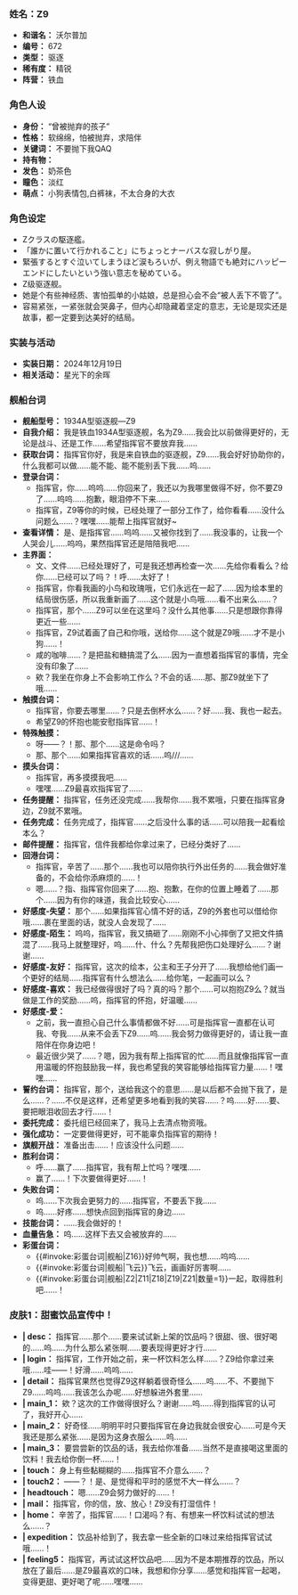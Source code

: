 ### 姓名：Z9
* **和谐名：** 沃尔普加
* **编号：** 672
* **类型：** 驱逐
* **稀有度：** 精锐
* **阵营：** 铁血


### 角色人设
* **身份：** “曾被抛弃的孩子”
* **性格：** 软绵绵，怕被抛弃，求陪伴
* **关键词：** 不要抛下我QAQ
* **持有物：** 
* **发色：** 奶茶色
* **瞳色：** 淡红
* **萌点：** 小狗表情包,白裤袜，不太合身的大衣


### 角色设定
* Zクラスの駆逐艦。
* 「誰かに置いて行かれること」にちょっとナーバスな寂しがり屋。
* 緊張するとすぐ泣いてしまうほど涙もろいが、例え物語でも絶対にハッピーエンドにしたいという強い意志を秘めている。
* Z级驱逐舰。
* 她是个有些神经质、害怕孤单的小姑娘，总是担心会不会“被人丢下不管了”。
* 容易紧张，一紧张就会哭鼻子，但内心却隐藏着坚定的意志，无论是现实还是故事，都一定要到达美好的结局。


### 实装与活动
* **实装日期：** 2024年12月19日
* **相关活动：** 星光下的余晖


### 舰船台词
* **舰船型号：** 1934A型驱逐舰—Z9
* **自我介绍：** 我是铁血1934A型驱逐舰，名为Z9……我会比以前做得更好的，无论是战斗、还是工作……希望指挥官不要放弃我……
* **获取台词：** 指挥官你好，我是来自铁血的驱逐舰，Z9……我会好好协助你的，什么我都可以做……能不能、能不能别丢下我……呜……
* **登录台词：**
  * 指挥官，你……呜呜……你回来了，我还以为我哪里做得不好，你不要Z9了……呜呜……抱歉，眼泪停不下来……
  * 指挥官，Z9等你的时候，已经处理了一部分工作了，给你看看……没什么问题么……？嘿嘿……能帮上指挥官就好~
* **查看详情：** 是、是指挥官……呜呜……又被你找到了……我没事的，让我一个人哭会儿……呜呜，果然指挥官还是陪陪我吧……
* **主界面：**
  * 文、文件……已经处理好了，可是我还想再检查一次……先给你看看么？给你……已经可以了吗？！呼……太好了！
  * 指挥官，你看我画的小鸟和玫瑰哦，它们永远在一起了……因为绘本里的结局很伤感，所以我重新画了……这个就是小鸟哦……看不出来么……？
  * 指挥官，那个……Z9可以坐在这里吗？没什么其他事……只是想跟你靠得更近一些……
  * 指挥官，Z9试着画了自己和你哦，送给你……这个就是Z9哦……才不是小狗……！
  * 咸的咖啡……？是把盐和糖搞混了么……因为一直想着指挥官的事情，完全没有印象了……
  * 欸？我坐在你身上不会影响工作么？不会的话……那、那Z9就坐下了哦……
* **触摸台词：**
  * 指挥官，你要去哪里……？只是去倒杯水么……？好……我、我也一起去。
  * 希望Z9的怀抱也能安慰指挥官……！
* **特殊触摸：**
  * 呀——？！那、那个……这是命令吗？
  * 那、那个……如果指挥官喜欢的话……呜///……
* **摸头台词：**
  * 指挥官，再多摸摸我吧……
  * 嘿嘿……Z9最喜欢指挥官了……
* **任务提醒：** 指挥官，任务还没完成……我帮你……我不累哦，只要在指挥官身边，Z9就不累哦。
* **任务完成：** 任务完成了，指挥官……之后没什么事的话……可以陪我一起看绘本么？
* **邮件提醒：** 指挥官，信件我都给你拿过来了，已经分类好了……
* **回港台词：**
  * 指挥官，辛苦了……那个……我也可以陪你执行外出任务的……我会做好准备的，不会给你添麻烦的……！
  * 嗯……？指、指挥官你回来了……抱、抱歉，在你的位置上睡着了……那个……因为有你的味道，我会比较安心……
* **好感度-失望：** 那个……如果指挥官心情不好的话，Z9的外套也可以借给你哦……裹在里面的话，就没人会发现了……
* **好感度-陌生：** 呜呜，指挥官，我又搞砸了……刚刚不小心摔倒了又把文件搞混了……我马上就整理好，呜……什、什么？先帮我把伤口处理好么……？谢谢……
* **好感度-友好：** 指挥官，这次的绘本，公主和王子分开了……我想给他们画一个更好的结局……指挥官有什么想法么……给你笔，一起画可以么？
* **好感度-喜欢：** 我已经做得很好了吗？真的吗？那个……可以抱抱Z9么？就当做是工作的奖励……呜，指挥官的怀抱，好温暖……
* **好感度-爱：**
  * 之前，我一直担心自己什么事情都做不好……可是指挥官一直都在认可我、夸我……从来不会丢下Z9……呜……我会努力做得更好的，请让我一直陪伴在你身边吧！
  * 最近很少哭了……？嗯，因为我有帮上指挥官的忙……而且就像指挥官一直用温暖的怀抱鼓励我一样，我也希望我的笑容能够给指挥官力量……！嘿嘿……
* **誓约台词：** 指挥官，那个，送给我这个的意思……是以后都不会抛下我了，是么……？……不仅是这样，还希望更多地看到我的笑容……？呜……好……要、要把眼泪收回去才行……！
* **委托完成：** 委托组已经回来了，我马上去清点物资哦。
* **强化成功：** 一定要做得更好，可不能辜负指挥官的期待！
* **旗舰开战：** 准备出击……！应该没什么问题……
* **胜利台词：**
  * 呼……赢了……指挥官，我有帮上忙吗？嘿嘿……
  * 赢了……！下次要做得更好……！
* **失败台词：**
  * 呜……下次我会更努力的……指挥官，不要丢下我……
  * 呜……好疼……想快点回到指挥官的身边……
* **技能台词：** ……我会做好的！
* **血量告急：** 呜……这样下去又会被放弃的……
* **彩蛋台词：**
  * {{#invoke:彩蛋台词|舰船|Z16}}好帅气啊，我也想……呜呜……
  * {{#invoke:彩蛋台词|舰船|飞云}}飞云，画画好厉害啊……
  * {{#invoke:彩蛋台词|舰船|Z2|Z11|Z18|Z19|Z21|数量=1}}一起，取得胜利吧……！


### 皮肤1：甜蜜饮品宣传中！
* **| desc：** 指挥官……那个……要来试试新上架的饮品吗？很甜、很、很好喝的……呜……为什么那么紧张啊……要表现得更好才行……
* **| login：** 指挥官，工作开始之前，来一杯饮料怎么样……？Z9给你拿过来哦……哇——！好滑……呜呜……
* **| detail：** 指挥官果然也觉得Z9这样躺着很奇怪么……呜……不、不要抛下Z9……呜呜……我该怎么办呢……好想躲进外套里……
* **| main_1：** 欸？这次的工作做得很好么？谢谢……呜……得到指挥官的认可了，我好开心……
* **| main_2：** 好奇怪……明明平时只要指挥官在身边我就会很安心……可是今天我还是那么紧张……是因为这身衣服么……呜……
* **| main_3：** 要尝尝新的饮品的话，我去给你准备……当然不是直接喝这里面的饮料！我去给你倒一杯……！
* **| touch：** 身上有些黏糊糊的……指挥官不介意么……？
* **| touch2：** ——？！是、是觉得和平时的感觉不大一样么……？
* **| headtouch：** 嗯……Z9会努力做好的……！
* **| mail：** 指挥官，你的信，放、放心！Z9没有打湿信件！
* **| home：** 辛苦了，指挥官……！口渴吗？有、有想来一杯饮料试试的想法么……？
* **| expedition：** 饮品补给到了，我去拿一些全新的口味过来给指挥官试试哦……！
* **| feeling5：** 指挥官，再试试这杯饮品吧……因为不是本期推荐的饮品，所以放在了最后……是Z9最喜欢的口味，我想和你分享……感觉和指挥官一起喝，变得更甜、更好喝了呢……嘿嘿……

